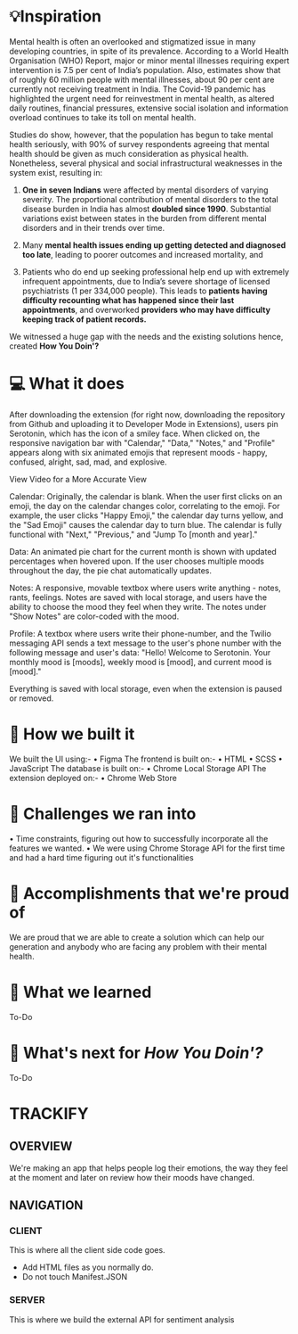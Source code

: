 # 💡Inspiration

Mental health is often an overlooked and stigmatized issue in many developing countries, in spite of its prevalence. According to a World Health Organisation (WHO) Report, major or minor mental illnesses requiring expert intervention is 7.5 per cent of India’s population. Also, estimates show that of roughly 60 million people with mental illnesses, about 90 per cent are currently not receiving treatment in India. The Covid-19 pandemic has highlighted the urgent need for reinvestment in mental health, as altered daily routines, financial pressures, extensive social isolation and information overload continues to take its toll on mental health.

Studies do show, however, that the population has begun to take mental health seriously, with 90% of survey respondents agreeing that mental health should be given as much consideration as physical health. Nonetheless, several physical and social infrastructural weaknesses in the system exist, resulting in:

1) **One in seven Indians** were affected by mental disorders of varying severity. The proportional contribution of mental disorders to the total disease burden in India has almost **doubled since 1990**. Substantial variations exist between states in the burden from different mental disorders and in their trends over time.

2) Many **mental health issues ending up getting detected and diagnosed too late**, leading to poorer outcomes and increased mortality, and

3) Patients who do end up seeking professional help end up with extremely infrequent appointments, due to India’s severe shortage of licensed psychiatrists (1 per 334,000 people). This leads to **patients having difficulty recounting what has happened since their last appointments**, and overworked **providers who may have difficulty keeping track of patient records.**

We witnessed a huge gap with the needs and the existing solutions hence, created **How You Doin'?**

# 💻 What it does

After downloading the extension (for right now, downloading the repository from Github and uploading it to Developer Mode in Extensions), users pin Serotonin, which has the icon of a smiley face. When clicked on, the responsive navigation bar with "Calendar," "Data," "Notes," and "Profile" appears along with six animated emojis that represent moods - happy, confused, alright, sad, mad, and explosive.

View Video for a More Accurate View

Calendar: Originally, the calendar is blank. When the user first clicks on an emoji, the day on the calendar changes color, correlating to the emoji. For example, the user clicks "Happy Emoji," the calendar day turns yellow, and the "Sad Emoji" causes the calendar day to turn blue. The calendar is fully functional with "Next," "Previous," and "Jump To [month and year]."

Data: An animated pie chart for the current month is shown with updated percentages when hovered upon. If the user chooses multiple moods throughout the day, the pie chat automatically updates.

Notes: A responsive, movable textbox where users write anything - notes, rants, feelings. Notes are saved with local storage, and users have the ability to choose the mood they feel when they write. The notes under "Show Notes" are color-coded with the mood.

Profile: A textbox where users write their phone-number, and the Twilio messaging API sends a text message to the user's phone number with the following message and user's data: "Hello! Welcome to Serotonin. Your monthly mood is [moods], weekly mood is [mood], and current mood is [mood]."

Everything is saved with local storage, even when the extension is paused or removed.

# 🔨 How we built it
We built the UI using:-
• Figma
The frontend is built on:-
• HTML
• SCSS
• JavaScript
The database is built on:-
• Chrome Local Storage API
The extension deployed on:-
• Chrome Web Store 

# 🧠 Challenges we ran into
• Time constraints, figuring out how to successfully incorporate all the features we wanted. 
• We were using Chrome Storage API for the first time and had a hard time figuring out it's functionalities

# 🏅 Accomplishments that we're proud of
We are proud that we are able to create a solution which can help our generation and anybody who are facing any problem with their mental health.

# 📖 What we learned
To-Do

# 🚀 What's next for *How You Doin'?*
To-Do

# TRACKIFY

## OVERVIEW

We're making an app that helps people log their emotions, the way they feel at the moment and later on review how their moods have changed.

## NAVIGATION

### CLIENT

This is where all the client side code goes.

- Add HTML files as you normally do.
- Do not touch Manifest.JSON

### SERVER

This is where we build the external API for sentiment analysis
